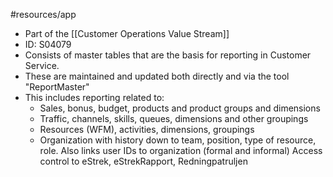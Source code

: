 #resources/app 

* Part of the [[Customer Operations Value Stream]]
* ID: S04079
* Consists of master tables that are the basis for reporting in Customer Service. 
* These are maintained and updated both directly and via the tool "ReportMaster"
* This includes reporting related to:
	* Sales, bonus, budget, products and product groups and dimensions
	* Traffic, channels, skills, queues, dimensions and other groupings
	* Resources (WFM), activities, dimensions, groupings
	* Organization with history down to team, position, type of resource, role. Also links user IDs to organization (formal and informal) Access control to eStrek, eStrekRapport, Redningpatruljen